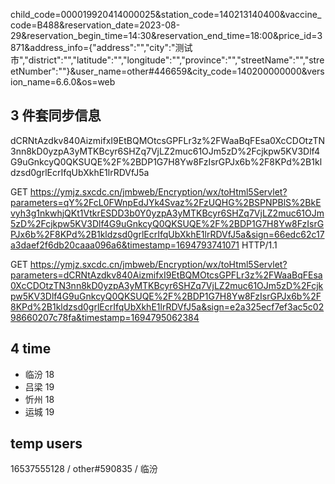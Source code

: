 child_code=000019920414000025&station_code=140213140400&vaccine_code=B488&reservation_date=2023-08-29&reservation_begin_time=14:30&reservation_end_time=18:00&price_id=3871&address_info={"address":"","city":"测试市","district":"","latitude":"","longitude":"","province":"","streetName":"","streetNumber":""}&user_name=other#446659&city_code=140200000000&version_name=6.6.0&os=web

## 3 件套同步信息

dCRNtAzdkv840AizmifxI9EtBQMOtcsGPFLr3z%2FWaaBqFEsa0XcCDOtzTN3nn8kD0yzpA3yMTKBcyr6SHZq7VjLZ2muc61OJm5zD%2Fcjkpw5KV3Dlf4G9uGnkcyQ0QKSUQE%2F%2BDP1G7H8Yw8FzIsrGPJx6b%2F8KPd%2B1kldzsd0grlEcrIfqUbXkhE1lrRDVfJ5a

GET https://ymjz.sxcdc.cn/jmbweb/Encryption/wx/toHtml5Servlet?parameters=qY%2FcL0FWnpEdJYk4Svaz%2FzUQHG%2BSPNPBlS%2BkEvyh3g1nkwhjQKt1VtkrESDD3b0Y0yzpA3yMTKBcyr6SHZq7VjLZ2muc61OJm5zD%2Fcjkpw5KV3Dlf4G9uGnkcyQ0QKSUQE%2F%2BDP1G7H8Yw8FzIsrGPJx6b%2F8KPd%2B1kldzsd0grlEcrIfqUbXkhE1lrRDVfJ5a&sign=66edc62c17a3daef2f6db20caaa096a6&timestamp=1694793741071 HTTP/1.1

GET https://ymjz.sxcdc.cn/jmbweb/Encryption/wx/toHtml5Servlet?parameters=dCRNtAzdkv840AizmifxI9EtBQMOtcsGPFLr3z%2FWaaBqFEsa0XcCDOtzTN3nn8kD0yzpA3yMTKBcyr6SHZq7VjLZ2muc61OJm5zD%2Fcjkpw5KV3Dlf4G9uGnkcyQ0QKSUQE%2F%2BDP1G7H8Yw8FzIsrGPJx6b%2F8KPd%2B1kldzsd0grlEcrIfqUbXkhE1lrRDVfJ5a&sign=e2a325ecf7ef3ac5c0298660207c78fa&timestamp=1694795062384

## 4 time

- 临汾 18
- 吕梁 19
- 忻州 18
- 运城 19

## temp users

16537555128 / other#590835 / 临汾
